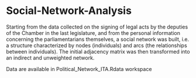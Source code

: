 # Social-Network-Analysis
Starting from the data collected on the signing of legal acts by the deputies of the Chamber in the last legislature, and from the personal information concerning the parliamentarians themselves, a social network was built, i.e. a structure characterized by nodes (individuals) and arcs (the relationships between individuals).
The initial adjacency matrix was then transformed into an indirect and unweighted network.

Data are available in Political_Network_ITA.Rdata workspace
